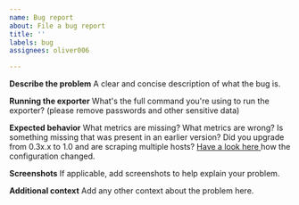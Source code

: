 ```yaml
---
name: Bug report
about: File a bug report
title: ''
labels: bug
assignees: oliver006

---
```


**Describe the problem**
A clear and concise description of what the bug is.


**Running the exporter**
What's the full command you're using to run the exporter? (please remove passwords and other sensitive data)


**Expected behavior**
What metrics are missing? What metrics are wrong? Is something missing that was present in an earlier version? 
Did you upgrade from 0.3x.x to 1.0 and are scraping multiple hosts? [Have a look here ](https://github.com/oliver006/redis_exporter#prometheus-configuration-to-scrape-multiple-redis-hosts) how the configuration changed.


**Screenshots**
If applicable, add screenshots to help explain your problem.


**Additional context**
Add any other context about the problem here.
